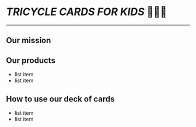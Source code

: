 # *TRICYCLE CARDS FOR KIDS* 🛞🛞🛞 

---

## Our mission

## Our products
- list item
- list item

## How to use our deck of cards
- list item
- list item
